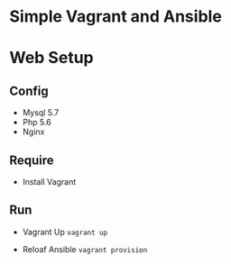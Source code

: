 # Simple Vagrant and Ansible

# Web Setup
## Config
- Mysql 5.7
- Php 5.6
- Nginx

## Require
- Install Vagrant 

## Run
- Vagrant Up
`vagrant up`

- Reloaf Ansible
`vagrant provision`
